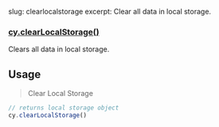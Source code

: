 slug: clearlocalstorage
excerpt: Clear all data in local storage.

### [cy.clearLocalStorage()](#usage)

Clears all data in local storage.

## Usage

> Clear Local Storage

```javascript
// returns local storage object
cy.clearLocalStorage()
```